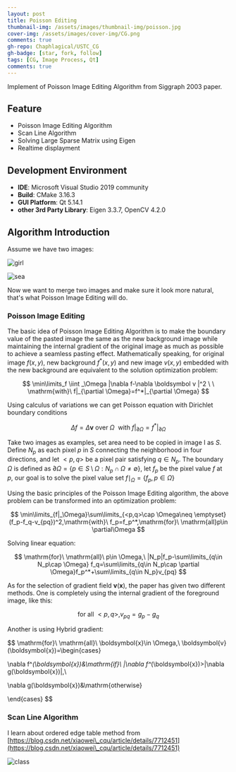 ```yaml
---
layout: post
title: Poisson Editing
thumbnail-img: /assets/images/thumbnail-img/poisson.jpg
cover-img: /assets/images/cover-img/CG.png
comments: true
gh-repo: Chaphlagical/USTC_CG
gh-badge: [star, fork, follow]
tags: [CG, Image Process, Qt]
comments: true
---
```


Implement of Poisson Image Editing Algorithm from Siggraph 2003 paper.

## Feature

* Poisson Image Editing Algorithm
* Scan Line Algorithm
* Solving Large Sparse Matrix using Eigen
* Realtime displayment

## Development Environment

* **IDE**: Microsoft Visual Studio 2019 community
* **Build**: CMake 3.16.3
* **GUI Platform**: Qt 5.14.1
* **other 3rd Party Library**: Eigen 3.3.7, OpenCV 4.2.0

## Algorithm Introduction

Assume we have two images:

![girl](D:\USTC_CG\Homeworks\3_PoissonImageEditing\report\Figures\girl.jpg)

![sea](D:\USTC_CG\Homeworks\3_PoissonImageEditing\report\Figures\sea.jpg)

Now we want to merge two images and make sure it look more natural, that's what Poisson Image Editing will do.

### Poisson Image Editing

The basic idea of Poisson Image Editing Algorithm is to make the boundary value of the pasted image the same as the new background image while maintaining the internal gradient of the original image as much as possible to achieve a seamless pasting effect. Mathematically speaking, for original image $f(x,y)$, new background $f^*(x,y)$ and new image $v(x,y)$ embedded with the new background are equivalent to the solution optimization problem:

$$
\min\limits_f \iint _\Omega |\nabla f-\nabla \boldsymbol v |^2 \ \ \mathrm{with}\ f|_{\partial \Omega}=f^*|_{\partial \Omega}
$$

Using calculus of variations we can get Poisson equation with Dirichlet boundary conditions

$$
\Delta f= \Delta \boldsymbol v\ \mathrm{over}\ \Omega \ \ \mathrm{with}\ f|_{\partial \Omega}=f^*|_{\partial \Omega}
$$

Take two images as examples, set area need to be copied in image I as $S$. Define $N_p$ as each pixel $p$ in $S$ connecting the neighborhood in four directions, and let $<p,q>$ be a pixel pair satisfying $q\in N_p$. The boundary $\Omega$ is defined as $\partial \Omega =\{p\in S\setminus \Omega: N_p \cap \Omega \neq \emptyset \}$, let $f_p$ be the pixel value $f$ at $p$, our goal is to solve the pixel value set $f\mid_\Omega =\{f_p,p\in \Omega\}$ 

Using the basic principles of the Poisson Image Editing algorithm, the above problem can be transformed into an optimization problem:

$$
\min\limits_{f|_\Omega}\sum\limits_{<p,q>\cap \Omega\neq \emptyset}(f_p-f_q-v_{pq})^2,\mathrm{with}\ f_p=f_p^*,\mathrm{for}\ \mathrm{all}p\in \partial\Omega
$$

Solving linear equation:

$$
\mathrm{for}\ \mathrm{all}\ p\in \Omega,\ |N_p|f_p-\sum\limits_{q\in N_p\cap \Omega} f_q=\sum\limits_{q\in N_p\cap \partial \Omega}f_p^*+\sum\limits_{q\in N_p}v_{pq}
$$

As for the selection of gradient field $\boldsymbol{v}(\boldsymbol{x})$, the paper has given two different methods. One is completely using the internal gradient of the foreground image, like this:

$$
\mathrm{for}\ \mathrm{all}\ <p,q>,v_{pq}=g_p-g_q
$$

Another is using Hybrid gradient:

$$
\mathrm{for}\ \mathrm{all}\ \boldsymbol{x}\in \Omega,\ \boldsymbol{v}(\boldsymbol{x})=\begin{cases}

\nabla f^*(\boldsymbol{x})&\mathrm{if}\ |\nabla f^*(\boldsymbol{x})>|\nabla g(\boldsymbol{x})|,\\

\nabla g(\boldsymbol{x})&\mathrm{otherwise}

\end{cases}
$$

### Scan Line Algorithm

I learn about ordered edge table method from [https://blog.csdn.net/xiaowei\_cqu/article/details/7712451](https://blog.csdn.net/xiaowei\_cqu/article/details/7712451) 



![class](D:\USTC_CG\Homeworks\3_PoissonImageEditing\report\Figures\class.png)